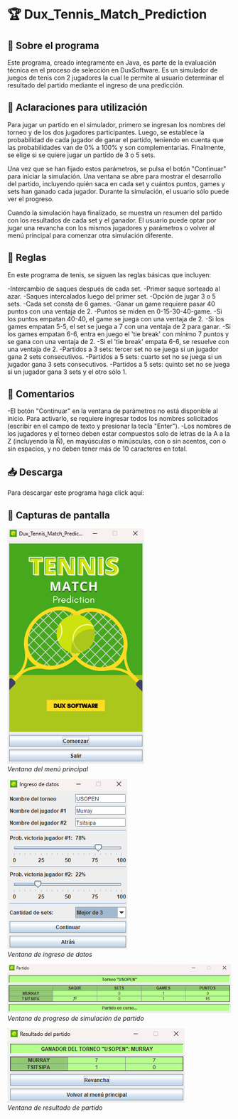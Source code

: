 # 🏆 Dux_Tennis_Match_Prediction 

## 🔎 Sobre el programa
Este programa, creado íntegramente en Java, es parte de la evaluación técnica en el proceso de selección en DuxSoftware. Es un simulador de juegos de tenis con 2 jugadores la cual le permite al usuario determinar el resultado del partido mediante el ingreso de una predicción.

## 📝 Aclaraciones para utilización
Para jugar un partido en el simulador, primero se ingresan los nombres del torneo y de los dos jugadores participantes. Luego, se establece la probabilidad de cada jugador de ganar el partido, teniendo en cuenta que las probabilidades van de 0% a 100% y son complementarias. Finalmente, se elige si se quiere jugar un partido de 3 o 5 sets.

Una vez que se han fijado estos parámetros, se pulsa el botón "Continuar" para iniciar la simulación. Una ventana se abre para mostrar el desarrollo del partido, incluyendo quién saca en cada set y cuántos puntos, games y sets han ganado cada jugador. Durante la simulación, el usuario sólo puede ver el progreso.

Cuando la simulación haya finalizado, se muestra un resumen del partido con los resultados de cada set y el ganador. El usuario puede optar por jugar una revancha con los mismos jugadores y parámetros o volver al menú principal para comenzar otra simulación diferente.

## 📖 Reglas
En este programa de tenis, se siguen las reglas básicas que incluyen:

 -Intercambio de saques después de cada set.
 -Primer saque sorteado al azar.
 -Saques intercalados luego del primer set.
 -Opción de jugar 3 o 5 sets.
 -Cada set consta de 6 games.
 -Ganar un game requiere pasar 40 puntos con una ventaja de 2.
 -Puntos se miden en 0-15-30-40-game.
 -Si los puntos empatan 40-40, el game se juega con una ventaja de 2.
 -Si los games empatan 5-5, el set se juega a 7 con una ventaja de 2 para ganar.
 -Si los games empatan 6-6, entra en juego el 'tie break' con mínimo 7 puntos y se gana con una ventaja de 2.
 -Si el 'tie break' empata 6-6, se resuelve con una ventaja de 2.
 -Partidos a 3 sets: tercer set no se juega si un jugador gana 2 sets consecutivos.
 -Partidos a 5 sets: cuarto set no se juega si un jugador gana 3 sets consecutivos.
 -Partidos a 5 sets: quinto set no se juega si un jugador gana 3 sets y el otro sólo 1.

## 💬 Comentarios
 -El botón "Continuar" en la ventana de parámetros no está disponible al inicio. Para activarlo, se requiere ingresar todos los nombres solicitados (escribir en el campo de texto y presionar la tecla "Enter").
 -Los nombres de los jugadores y el torneo deben estar compuestos solo de letras de la A a la Z (incluyendo la Ñ), en mayúsculas o minúsculas, con o sin acentos, con o sin espacios, y no deben tener más de 10 caracteres en total.

 ## 📥 Descarga
Para descargar este programa haga click aquí: 

## 📸 Capturas de pantalla
![Menu](./src/main/res/img/readme/ss1.png)\
*Ventana del menú principal*

![Input](./src/main/res/img/readme/ss2.png)\
*Ventana de ingreso de datos*

![simulation](./src/main/res/img/readme/ss3.png)\
*Ventana de progreso de simulación de partido*

![result](./src/main/res/img/readme/ss4.png)\
*Ventana de resultado de partido*


